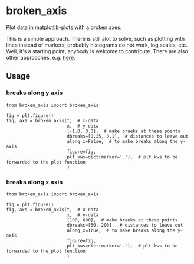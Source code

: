 # broken_axis

Plot data in matplotlib-plots with a broken axes.

This is a simple approach. There is still alot to solve, such as plotting with lines instead of markers, probably histograms do not work, log scales, etc. Well, it's a starting point, anybody is welcome to contribute.  There are also other approaches, e.g. [here](https://github.com/matplotlib/matplotlib/issues/11682).

## Usage

### breaks along y axis

```
from broken_axis import broken_axis

fig = plt.figure()
fig, axs = broken_axis(t,  # x-data
                       x,  # y-data
                       [-1.0, 0.0],  # make braeks at these points
                       dbreaks=[0.25, 0.1],  # distances to leave out
                       along_x=False,  # to make breaks along the y-axis
                       figure=fig,
                       plt_kws=dict(marker='.'),  # plt kws to be forwarded to the plot function
                       )
```

### breaks along x axis
```
from broken_axis import broken_axis

fig = plt.figure()
fig, axs = broken_axis(t,  # x-data
                       x,  # y-data
                       [100, 600],  # make braeks at these points
                       dbreaks=[50, 200],  # distances to leave out
                       along_x=True,  # to make breaks along the y-axis
                       figure=fig,
                       plt_kws=dict(marker='.'),  # plt kws to be forwarded to the plot function
                       )
```
